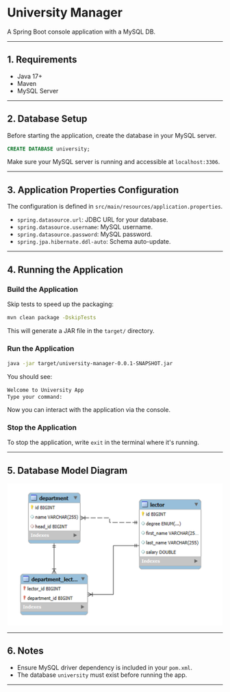 # University Manager

A Spring Boot console application with a MySQL DB.

---

## 1. Requirements

- Java 17+
- Maven
- MySQL Server

---

## 2. Database Setup

Before starting the application, create the database in your MySQL server.

```sql
CREATE DATABASE university;
```

Make sure your MySQL server is running and accessible at `localhost:3306`.

---

## 3. Application Properties Configuration

The configuration is defined in `src/main/resources/application.properties`.

- `spring.datasource.url`: JDBC URL for your database.
- `spring.datasource.username`: MySQL username.
- `spring.datasource.password`: MySQL password.
- `spring.jpa.hibernate.ddl-auto`: Schema auto-update.

---

## 4. Running the Application

### Build the Application

Skip tests to speed up the packaging:

```bash
mvn clean package -DskipTests
```

This will generate a JAR file in the `target/` directory.

### Run the Application

```bash
java -jar target/university-manager-0.0.1-SNAPSHOT.jar
```

You should see:

```text
Welcome to University App
Type your command:
```

Now you can interact with the application via the console.

### Stop the Application

To stop the application, write `exit` in the terminal where it's running.

---

## 5. Database Model Diagram

![EER Diagram](images/EER_diagram.png)

---

## 6. Notes

- Ensure MySQL driver dependency is included in your `pom.xml`.
- The database `university` must exist before running the app.

---

